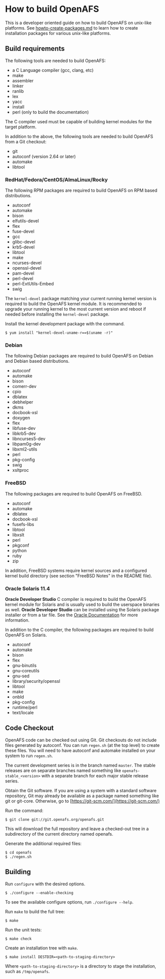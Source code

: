 # How to build OpenAFS

This is a developer oriented guide on how to build OpenAFS on unix-like
platforms.  See [howto-create-packages.md](howto-create-packages.md) to learn
how to create installation packages for various unix-like platforms.

## Build requirements

The following tools are needed to build OpenAFS:

- a C Language compiler (gcc, clang, etc)
- make
- assembler
- linker
- ranlib
- lex
- yacc
- install
- perl (only to build the documentation)

The C compiler used must be capable of building kernel modules for the target
platform.

In addition to the above, the following tools are needed to build OpenAFS from
a Git checkout:

- git
- autoconf (version 2.64 or later)
- automake
- libtool


### RedHat/Fedora/CentOS/AlmaLinux/Rocky

The following RPM packages are required to build OpenAFS on RPM based
distributions.

* autoconf
* automake
* bison
* elfutils-devel
* flex
* fuse-devel
* gcc
* glibc-devel
* krb5-devel
* libtool
* make
* ncurses-devel
* openssl-devel
* pam-devel
* perl-devel
* perl-ExtUtils-Embed
* swig

The `kernel-devel` package matching your current running kernel version is
required to build the OpenAFS kernel module.  It is recommended to upgrade your
running kernel to the most current version and reboot if needed before
installing the `kernel-devel` package.

Install the kernel development package with the command.

    $ yum install "kernel-devel-uname-r==$(uname -r)"


### Debian

The following Debian packages are required to build OpenAFS on Debian and
Debian based distributions.

* autoconf
* automake
* bison
* comerr-dev
* cpio
* dblatex
* debhelper
* dkms
* docbook-xsl
* doxygen
* flex
* libfuse-dev
* libkrb5-dev
* libncurses5-dev
* libpam0g-dev
* libxml2-utils
* perl
* pkg-config
* swig
* xsltproc

### FreeBSD

The following packages are required to build OpenAFS on FreeBSD.

* autoconf
* automake
* dblatex
* docbook-xsl
* fusefs-libs
* libtool
* libxslt
* perl
* pkgconf
* python
* ruby
* zip

In addition, FreeBSD systems require kernel sources and a configured kernel
build directory (see section "FreeBSD Notes" in the README file).

### Oracle Solaris 11.4

**Oracle Developer Studio** C compiler is required to build the OpenAFS kernel
module for Solaris and is usually used to build the userspace binaries as well.
**Oracle Developer Studio** can be installed using the Solaris package
installer or from a tar file.  See the [Oracle
Documentation](https://docs.oracle.com/) for more information.

In addition to the C compiler, the following packages are required to build
OpenAFS on Solaris.

* autoconf
* automake
* bison
* flex
* gnu-binutils
* gnu-coreutils
* gnu-sed
* library/security/openssl
* libtool
* make
* onbld
* pkg-config
* runtime/perl
* text/locale

## Code Checkout

OpenAFS code can be checked out using Git.  Git checkouts do not include files
generated by autoconf. You can run `regen.sh` (at the top level) to create
these files. You will need to have autoconf and automake installed on your
system to run `regen.sh`.

The current development series is in the branch named `master`. The stable
releases are on separate branches named something like
`openafs-stable_<version>` with a separate branch for each major stable release
series.

Obtain the Git software. If you are using a system with a standard software
repository, Git may already be available as a package named something like git
or git-core.  Otherwise, go to [https://git-scm.com/](https://git-scm.com/)

Run the command:

    $ git clone git://git.openafs.org/openafs.git

This will download the full repository and leave a checked-out tree in a
subdirectory of the current directory named openafs.

Generate the additional required files:

    $ cd openafs
    $ ./regen.sh

## Building

Run `configure` with the desired options.

    $ ./configure --enable-checking

To see the available configure options, run `./configure --help`.

Run `make` to build the full tree:

    $ make

Run the unit tests:

    $ make check

Create an installation tree with `make`.

    $ make install DESTDIR=<path-to-staging-directory>

Where `<path-to-staging-directory>` is a directory to stage the installation,
such as `/tmp/openafs`.
